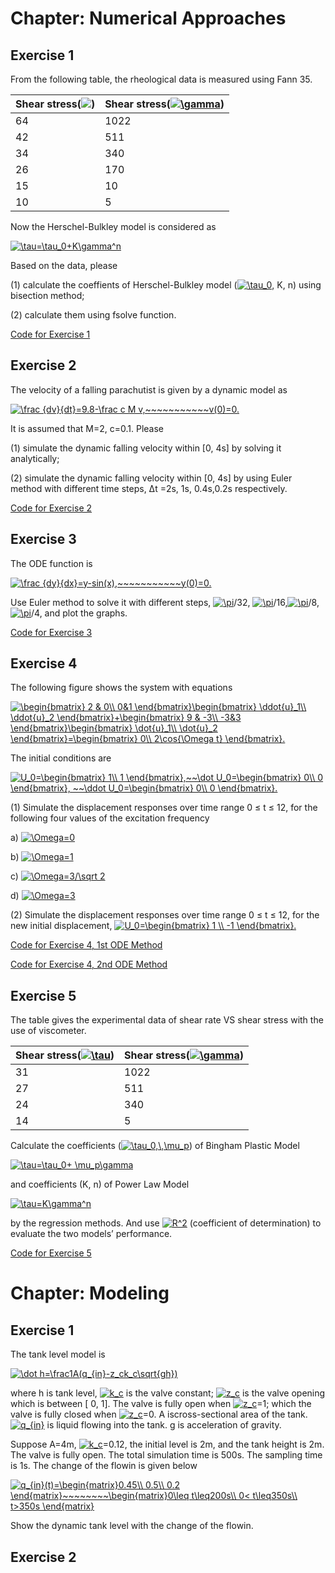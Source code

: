 # Chapter: Numerical Approaches

## **Exercise 1**
From the following table, the rheological data is measured using Fann 35.

|Shear stress(![](https://latex.codecogs.com/svg.latex?\tau))|Shear stress(<a href="https://www.codecogs.com/eqnedit.php?latex=\gamma" target="_blank"><img src="https://latex.codecogs.com/svg.latex?\gamma" title="\gamma" /></a>) |
|-------|-----------|
|64|1022|
|42|511|
|34|340|
|26|170|
|15|10|
|10|5|

Now the Herschel-Bulkley model is considered as

<a href="https://www.codecogs.com/eqnedit.php?latex=\tau=\tau_0&plus;K\gamma^n" target="_blank"><img src="https://latex.codecogs.com/svg.latex?\tau=\tau_0&plus;K\gamma^n" title="\tau=\tau_0+K\gamma^n" /></a>

Based on the data, please 

(1)	calculate the coeffients of Herschel-Bulkley model (<a href="https://www.codecogs.com/eqnedit.php?latex=\tau_0" target="_blank"><img src="https://latex.codecogs.com/svg.latex?\tau_0" title="\tau_0" /></a>, K, n) using bisection method;

(2)	calculate them using fsolve function.


 [Code for Exercise 1](https://dansui.github.io/PET575/Chapter%203/Ex1.html)
 
## **Exercise 2**
The velocity of a falling parachutist is given by a dynamic model as

<a href="https://www.codecogs.com/eqnedit.php?latex=\frac&space;{dv}{dt}=9.8-\frac&space;c&space;M&space;v,~~~~~~~~~~~v(0)=0." target="_blank"><img src="https://latex.codecogs.com/svg.latex?\frac&space;{dv}{dt}=9.8-\frac&space;c&space;M&space;v,~~~~~~~~~~~v(0)=0." title="\frac {dv}{dt}=9.8-\frac c M v,~~~~~~~~~~~v(0)=0." /></a>

It is assumed that M=2, c=0.1.  Please

(1) simulate the dynamic falling velocity within [0, 4s] by solving it analytically;

(2) simulate the dynamic falling velocity within [0, 4s] by using Euler method with different time steps, Δt =2s, 1s, 0.4s,0.2s respectively. 

 
 [Code for Exercise 2](https://dansui.github.io/PET575/Chapter%203/Ex2.html)
 
## **Exercise 3**
The ODE function is 

<a href="https://www.codecogs.com/eqnedit.php?latex=\frac&space;{dy}{dx}=y-sin(x),~~~~~~~~~~~y(0)=0." target="_blank"><img src="https://latex.codecogs.com/svg.latex?\frac&space;{dy}{dx}=y-sin(x),~~~~~~~~~~~y(0)=0." title="\frac {dy}{dx}=y-sin(x),~~~~~~~~~~~y(0)=0." /></a>

Use Euler method to solve it with different steps, <a href="https://www.codecogs.com/eqnedit.php?latex=\pi" target="_blank"><img src="https://latex.codecogs.com/svg.latex?\pi" title="\pi" /></a>/32, <a href="https://www.codecogs.com/eqnedit.php?latex=\pi" target="_blank"><img src="https://latex.codecogs.com/svg.latex?\pi" title="\pi" /></a>/16,<a href="https://www.codecogs.com/eqnedit.php?latex=\pi" target="_blank"><img src="https://latex.codecogs.com/svg.latex?\pi" title="\pi" /></a>/8,<a href="https://www.codecogs.com/eqnedit.php?latex=\pi" target="_blank"><img src="https://latex.codecogs.com/svg.latex?\pi" title="\pi" /></a>/4, and plot the graphs.
 
 [Code for Exercise 3](https://dansui.github.io/PET575/Chapter%203/Ex3.html)
 
 ## **Exercise 4** 
 The following figure shows the system with equations
 
<a href="https://www.codecogs.com/eqnedit.php?latex=\begin{bmatrix}&space;2&space;&&space;0\\&space;0&1&space;\end{bmatrix}\begin{bmatrix}&space;\ddot{u}_1\\&space;\ddot{u}_2&space;\end{bmatrix}&plus;\begin{bmatrix}&space;9&space;&&space;-3\\&space;-3&3&space;\end{bmatrix}\begin{bmatrix}&space;\dot{u}_1\\&space;\dot{u}_2&space;\end{bmatrix}=\begin{bmatrix}&space;0\\&space;2\cos{\Omega&space;t}&space;\end{bmatrix}." target="_blank"><img src="https://latex.codecogs.com/svg.latex?\begin{bmatrix}&space;2&space;&&space;0\\&space;0&1&space;\end{bmatrix}\begin{bmatrix}&space;\ddot{u}_1\\&space;\ddot{u}_2&space;\end{bmatrix}&plus;\begin{bmatrix}&space;9&space;&&space;-3\\&space;-3&3&space;\end{bmatrix}\begin{bmatrix}&space;\dot{u}_1\\&space;\dot{u}_2&space;\end{bmatrix}=\begin{bmatrix}&space;0\\&space;2\cos{\Omega&space;t}&space;\end{bmatrix}." title="\begin{bmatrix} 2 & 0\\ 0&1 \end{bmatrix}\begin{bmatrix} \ddot{u}_1\\ \ddot{u}_2 \end{bmatrix}+\begin{bmatrix} 9 & -3\\ -3&3 \end{bmatrix}\begin{bmatrix} \dot{u}_1\\ \dot{u}_2 \end{bmatrix}=\begin{bmatrix} 0\\ 2\cos{\Omega t} \end{bmatrix}." /></a>
 
The initial conditions are 

<a href="https://www.codecogs.com/eqnedit.php?latex=U_0=\begin{bmatrix}&space;1\\&space;1&space;\end{bmatrix},~~\dot&space;U_0=\begin{bmatrix}&space;0\\&space;0&space;\end{bmatrix},&space;~~\ddot&space;U_0=\begin{bmatrix}&space;0\\&space;0&space;\end{bmatrix}." target="_blank"><img src="https://latex.codecogs.com/svg.latex?U_0=\begin{bmatrix}&space;1\\&space;1&space;\end{bmatrix},~~\dot&space;U_0=\begin{bmatrix}&space;0\\&space;0&space;\end{bmatrix},&space;~~\ddot&space;U_0=\begin{bmatrix}&space;0\\&space;0&space;\end{bmatrix}." title="U_0=\begin{bmatrix} 1\\ 1 \end{bmatrix},~~\dot U_0=\begin{bmatrix} 0\\ 0 \end{bmatrix}, ~~\ddot U_0=\begin{bmatrix} 0\\ 0 \end{bmatrix}." /></a>

(1) Simulate  the displacement responses over time range 0 ≤ t ≤ 12, for the following four values of the excitation frequency 

a) <a href="https://www.codecogs.com/eqnedit.php?latex=\Omega=0" target="_blank"><img src="https://latex.codecogs.com/svg.latex?\Omega=0" title="\Omega=0" /></a>

b) <a href="https://www.codecogs.com/eqnedit.php?latex=\Omega=1" target="_blank"><img src="https://latex.codecogs.com/svg.latex?\Omega=1" title="\Omega=1" /></a>

c) <a href="https://www.codecogs.com/eqnedit.php?latex=\Omega=3/\sqrt&space;2" target="_blank"><img src="https://latex.codecogs.com/svg.latex?\Omega=3/\sqrt&space;2" title="\Omega=3/\sqrt 2" /></a>

d) <a href="https://www.codecogs.com/eqnedit.php?latex=\Omega=3" target="_blank"><img src="https://latex.codecogs.com/svg.latex?\Omega=3" title="\Omega=3" /></a>

(2) Simulate  the displacement responses over time range 0 ≤ t ≤ 12, for the new initial displacement, <a href="https://www.codecogs.com/eqnedit.php?latex=U_0=\begin{bmatrix}&space;1&space;\\&space;-1&space;\end{bmatrix}." target="_blank"><img src="https://latex.codecogs.com/svg.latex?U_0=\begin{bmatrix}&space;1&space;\\&space;-1&space;\end{bmatrix}." title="U_0=\begin{bmatrix} 1 \\ -1 \end{bmatrix}." /></a>


 [Code for Exercise 4, 1st ODE Method](https://dansui.github.io/PET575/Chapter%203/Ex4_1.html)
 
 [Code for Exercise 4, 2nd ODE Method](https://dansui.github.io/PET575/Chapter%203/Ex4_2.html)
 
## **Exercise 5** 
The table gives the experimental data of shear rate VS shear stress with the use of viscometer. 

|Shear stress(<a href="https://www.codecogs.com/eqnedit.php?latex=\tau" target="_blank"><img src="https://latex.codecogs.com/svg.latex?\tau" title="\tau" /></a>)|Shear stress(<a href="https://www.codecogs.com/eqnedit.php?latex=\gamma" target="_blank"><img src="https://latex.codecogs.com/svg.latex?\gamma" title="\gamma" /></a>) |
|-------|-----------|
|31|1022|
|27|511|
|24|340|
|14|5|

Calculate the coefficients (<a href="https://www.codecogs.com/eqnedit.php?latex=\tau_0,\,\mu_p" target="_blank"><img src="https://latex.codecogs.com/svg.latex?\tau_0,\,\mu_p" title="\tau_0,\,\mu_p" /></a>) of Bingham Plastic Model

<a href="https://www.codecogs.com/eqnedit.php?latex=\tau=\tau_0&plus;&space;\mu_p\gamma" target="_blank"><img src="https://latex.codecogs.com/svg.latex?\tau=\tau_0&plus;&space;\mu_p\gamma" title="\tau=\tau_0+ \mu_p\gamma" /></a>
 
and coefficients (K, n) of Power Law Model

<a href="https://www.codecogs.com/eqnedit.php?latex=\tau=K\gamma^n" target="_blank"><img src="https://latex.codecogs.com/svg.latex?\tau=K\gamma^n" title="\tau=K\gamma^n" /></a>

by the regression methods.  And use <a href="https://www.codecogs.com/eqnedit.php?latex=R^2" target="_blank"><img src="https://latex.codecogs.com/svg.latex?R^2" title="R^2" /></a> (coefficient of determination) to evaluate the two models’ performance. 

 [Code for Exercise 5](https://dansui.github.io/PET575/Chapter%203/Ex6.html)

# Chapter: Modeling
 
## **Exercise 1**
The tank level model is

<a href="https://www.codecogs.com/eqnedit.php?latex=\dot&space;h=\frac1A(q_{in}-z_ck_c\sqrt{gh})" target="_blank"><img src="https://latex.codecogs.com/svg.latex?\dot&space;h=\frac1A(q_{in}-z_ck_c\sqrt{gh})" title="\dot h=\frac1A(q_{in}-z_ck_c\sqrt{gh})" /></a>

where h is tank level, <a href="https://www.codecogs.com/eqnedit.php?latex=k_c" target="_blank"><img src="https://latex.codecogs.com/svg.latex?k_c" title="k_c" /></a> is the valve constant; <a href="https://www.codecogs.com/eqnedit.php?latex=z_c" target="_blank"><img src="https://latex.codecogs.com/svg.latex?z_c" title="z_c" /></a> is the valve opening which is between [ 0, 1]. The valve is fully open when <a href="https://www.codecogs.com/eqnedit.php?latex=z_c" target="_blank"><img src="https://latex.codecogs.com/svg.latex?z_c" title="z_c" /></a>=1; which the valve is fully closed when <a href="https://www.codecogs.com/eqnedit.php?latex=z_c" target="_blank"><img src="https://latex.codecogs.com/svg.latex?z_c" title="z_c" /></a>=0. A iscross-sectional area of the tank. <a href="https://www.codecogs.com/eqnedit.php?latex=q_{in}" target="_blank"><img src="https://latex.codecogs.com/svg.latex?q_{in}" title="q_{in}" /></a> is liquid flowing into the tank. g is acceleration of gravity.

Suppose A=4m, <a href="https://www.codecogs.com/eqnedit.php?latex=k_c" target="_blank"><img src="https://latex.codecogs.com/svg.latex?k_c" title="k_c" /></a>=0.12, the initial level is 2m, and the tank height is 2m. The valve is fully open. The total simulation time is 500s. The sampling time is 1s. The change of the flowin is given below

<a href="https://www.codecogs.com/eqnedit.php?latex=q_{in}(t)=\begin{matrix}0.45\\&space;0.5\\&space;0.2&space;\end{matrix}~~~~~~~~\begin{matrix}0\leq&space;t\leq200s\\&space;0<&space;t\leq350s\\&space;t>350s&space;\end{matrix}" target="_blank"><img src="https://latex.codecogs.com/svg.latex?q_{in}(t)=\begin{matrix}0.45\\&space;0.5\\&space;0.2&space;\end{matrix}~~~~~~~~\begin{matrix}0\leq&space;t\leq200s\\&space;0<&space;t\leq350s\\&space;t>350s&space;\end{matrix}" title="q_{in}(t)=\begin{matrix}0.45\\ 0.5\\ 0.2 \end{matrix}~~~~~~~~\begin{matrix}0\leq t\leq200s\\ 0< t\leq350s\\ t>350s \end{matrix}" /></a>

Show the dynamic tank level with the change of the flowin.

## **Exercise 2**
